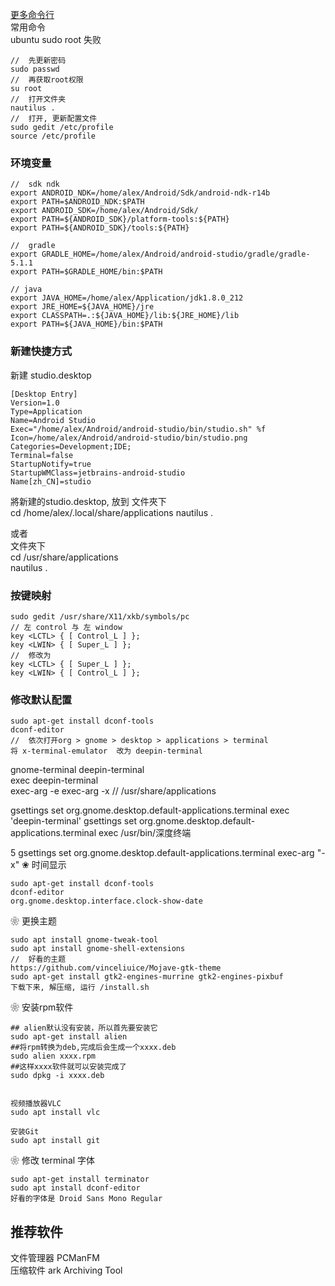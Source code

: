 [更多命令行](/Linux/linux_cmd.md)  
常用命令  
ubuntu sudo root 失败  
```
//  先更新密码  
sudo passwd
//  再获取root权限
su root  
//  打开文件夹  
nautilus .
//  打开, 更新配置文件  
sudo gedit /etc/profile  
source /etc/profile  
```


### 环境变量
```
//  sdk ndk  
export ANDROID_NDK=/home/alex/Android/Sdk/android-ndk-r14b
export PATH=$ANDROID_NDK:$PATH
export ANDROID_SDK=/home/alex/Android/Sdk/
export PATH=${ANDROID_SDK}/platform-tools:${PATH}
export PATH=${ANDROID_SDK}/tools:${PATH}

//  gradle 
export GRADLE_HOME=/home/alex/Android/android-studio/gradle/gradle-5.1.1
export PATH=$GRADLE_HOME/bin:$PATH  

// java
export JAVA_HOME=/home/alex/Application/jdk1.8.0_212
export JRE_HOME=${JAVA_HOME}/jre   
export CLASSPATH=.:${JAVA_HOME}/lib:${JRE_HOME}/lib    
export PATH=${JAVA_HOME}/bin:$PATH 
```
### 新建快捷方式    
新建 studio.desktop  
```
[Desktop Entry]
Version=1.0
Type=Application
Name=Android Studio
Exec="/home/alex/Android/android-studio/bin/studio.sh" %f
Icon=/home/alex/Android/android-studio/bin/studio.png
Categories=Development;IDE;
Terminal=false
StartupNotify=true
StartupWMClass=jetbrains-android-studio
Name[zh_CN]=studio
```
將新建的studio.desktop, 放到 
文件夾下  
cd /home/alex/.local/share/applications 
nautilus .


或者  
文件夾下  
cd /usr/share/applications    
nautilus .  
### 按键映射  
```
sudo gedit /usr/share/X11/xkb/symbols/pc  
// 左 control 与 左 window  
key <LCTL> { [ Control_L ] };
key <LWIN> { [ Super_L ] };
//  修改为 
key <LCTL> { [ Super_L ] };
key <LWIN> { [ Control_L ] };
```
### 修改默认配置  
```
sudo apt-get install dconf-tools  
dconf-editor 
//  依次打开org > gnome > desktop > applications > terminal
将 x-terminal-emulator  改为 deepin-terminal 
```
gnome-terminal
deepin-terminal  
exec  deepin-terminal  
exec-arg -e 
exec-arg -x
//  /usr/share/applications

gsettings set org.gnome.desktop.default-applications.terminal exec 'deepin-terminal'
 gsettings set org.gnome.desktop.default-applications.terminal exec /usr/bin/深度终端

5 gsettings set org.gnome.desktop.default-applications.terminal exec-arg "-x"
❀ 时间显示  
```
sudo apt-get install dconf-tools  
dconf-editor 
org.gnome.desktop.interface.clock-show-date 
```  
❀ 更换主题  
```
sudo apt install gnome-tweak-tool
sudo apt install gnome-shell-extensions
//  好看的主题  
https://github.com/vinceliuice/Mojave-gtk-theme  
sudo apt-get install gtk2-engines-murrine gtk2-engines-pixbuf  
下载下来, 解压缩, 运行 /install.sh  
```
❀ 安装rpm软件  
```
## alien默认没有安装，所以首先要安装它
sudo apt-get install alien 
##将rpm转换为deb,完成后会生成一个xxxx.deb
sudo alien xxxx.rpm 
##这样xxxx软件就可以安装完成了
sudo dpkg -i xxxx.deb 


视频播放器VLC
sudo apt install vlc  

安装Git  
sudo apt install git  
```
❀ 修改 terminal 字体  
```
sudo apt-get install terminator  
sudo apt install dconf-editor  
好看的字体是 Droid Sans Mono Regular  
```
## 推荐软件  
文件管理器      PCManFM  
压缩软件          ark  Archiving Tool  



